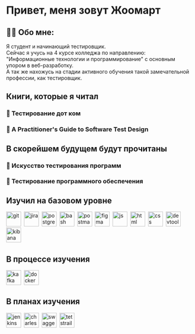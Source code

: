 # Привет, меня зовут Жоомарт


## 👨‍💻 Обо мне:
Я студент и начинающий тестировщик. </br>
Сейчас я учусь на 4 курсе колледжа по направлению: "Информационные технологии и программирование" с основным упором в веб-разработку.</br>
А так же нахожусь на стадии активного обучения такой замечательной профессии, как тестировщик.



## Книги, которые я читал

<div>
    <h3>📕 Тестирование дот ком</h3>
    <h3>📗 A Practitioner's Guide to Software Test Design</h3>
</div>


## В скорейшем будущем будут прочитаны

<div>
    <h3>📘 Искусство тестирования программ</h3>
    <h3>📙 Тестирование программного обеспечения</h3>
</div>




## Изучил на базовом уровне

<div>
  <img src="https://cdn.jsdelivr.net/gh/devicons/devicon/icons/git/git-original.svg"
  title="git" alt="git" width="40" height="40"/>&nbsp
  <img src="https://cdn.jsdelivr.net/gh/devicons/devicon/icons/jira/jira-original.svg"
  title="jira" alt="jira" width="40" height="40"/>&nbsp
  <img src="https://cdn.jsdelivr.net/gh/devicons/devicon/icons/postgresql/postgresql-original.svg" title="postgresql" alt="postgresql" width="40" height="40"/>&nbsp
  <img src="https://img.icons8.com/?size=48&id=9MJf0ngDwS8z&format=png" 
  title="bash" alt="bash" width="40" height="40"/>&nbsp
  <img src="https://cdn.iconscout.com/icon/free/png-512/free-postman-3521648-2945092.png?f=webp&w=256"
  title="postman" alt="postman" width="40" height="40"/>&nbsp
  <img src="https://cdn.jsdelivr.net/gh/devicons/devicon/icons/figma/figma-original.svg"
  title="figma" alt="figma" width="40" height="40"/>&nbsp
  <img src="https://cdn.jsdelivr.net/gh/devicons/devicon/icons/javascript/javascript-original.svg"
  title="js" alt="js" width="40" height="40"/>&nbsp
  <img src="https://cdn.jsdelivr.net/gh/devicons/devicon/icons/html5/html5-original.svg"
  title="html" alt="html" width="40" height="40"/>&nbsp
  <img src="https://cdn.jsdelivr.net/gh/devicons/devicon/icons/css3/css3-original.svg"
  title="css" alt="css" width="40" height="40"/>&nbsp
  <img src="https://d33wubrfki0l68.cloudfront.net/38b5c953a4667366685d55db55d057c86db1fc54/a0fdc/static/acae6b24d940347661ca901ea07f47c1/chrome-dev-logo-icon.png"
  title="devtool" alt="devtool" width="40" height="40"/>&nbsp
  <img src="https://cdn.icon-icons.com/icons2/2699/PNG/512/elasticco_kibana_logo_icon_168223.png"
  title="kibana" alt="kibana" width="40" height="40"/>&nbsp
</div>

## В процессе изучения

<div>
  <img src="https://cdn.jsdelivr.net/gh/devicons/devicon/icons/apachekafka/apachekafka-original.svg"
  title="kafka" alt="kafka" width="40" height="40"/>&nbsp
  <img src="https://cdn.jsdelivr.net/gh/devicons/devicon/icons/docker/docker-original.svg"
  title="docker" alt="docker" width="40" height="40"/>&nbsp
</div>

## В планах изучения

<div>
  <img src="https://cdn.jsdelivr.net/gh/devicons/devicon/icons/jenkins/jenkins-original.svg"
  title="jenkins" alt="jenkins" width="40" height="40"/>&nbsp
  <img src="https://cdn.icon-icons.com/icons2/3053/PNG/512/charles_proxy_macos_bigsur_icon_190302.png"
  title="charles proxy" alt="charles proxy" width="40" height="40"/>&nbsp
  <img src="https://cdn.icon-icons.com/icons2/2107/PNG/512/file_type_swagger_icon_130134.png"
  title="swagger" alt="swagger" width="40" height="40"/>&nbsp
  <img src="https://codahosted.io/packs/21236/unversioned/assets/LOGO/ba1091c59bab89cd2fd0f289622731fe16113d7b00905abe64759c313a4b73b76c1b0426076ed76cb74752234c734131df46992d5b8b48fc13e264240e4f7119f736cfeb64df36ded54b5cbf6198b9cadedf18dd0cac5c7dbcd16e6336c29363cd1292ba" title="testrail" alt="tetstrail" width="40" height="40"/>&nbsp
</div>